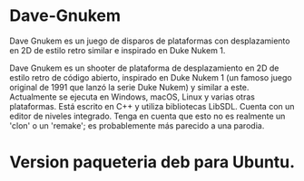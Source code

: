 # Dave-Gnukem

Dave Gnukem es un juego de disparos de plataformas con desplazamiento en 2D de estilo retro similar e inspirado en Duke Nukem 1.


Dave Gnukem es un shooter de plataforma de desplazamiento en 2D de estilo retro de código abierto, inspirado en Duke Nukem 1 (un famoso juego original de 1991 que lanzó la serie Duke Nukem) y similar a este. Actualmente se ejecuta en Windows, macOS, Linux y varias otras plataformas. Está escrito en C++ y utiliza bibliotecas LibSDL. Cuenta con un editor de niveles integrado. Tenga en cuenta que esto no es realmente un 'clon' o un 'remake'; es probablemente más parecido a una parodia.

# Version paqueteria deb para Ubuntu.
